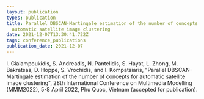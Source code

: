 ```yaml
---
layout: publication
types: publication
title: Parallel DBSCAN-Martingale estimation of the number of concepts for
  automatic satellite image clustering
date: 2021-12-07T13:30:41.722Z
tags: conference_publications
publication_date: 2021-12-07
---
```

I. Gialampoukidis, S. Andreadis, N. Pantelidis, S. Hayat, L. Zhong, M. Bakratsas, D. Hoppe, S. Vrochidis, and I. Kompatsiaris, "Parallel DBSCAN-Martingale estimation of the number of concepts for automatic satellite image clustering", 28th International Conference on Multimedia Modelling (MMM2022), 5-8 April 2022, Phu Quoc, Vietnam (accepted for publication).